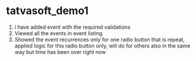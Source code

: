 # tatvasoft_demo1

1) i have added event with the required validations
2) Viewed all the events in event listing
3) Showed the event recurrences only for one radio button that is repeat, applied logic for this radio button only, will do for others also in the same way but time has been over right now